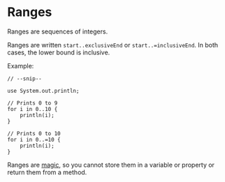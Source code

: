 # Ranges

Ranges are sequences of integers.

Ranges are written `start..exclusiveEnd` or `start..=inclusiveEnd`.
In both cases, the lower bound is inclusive.

Example:

```sand
// --snip--

use System.out.println;

// Prints 0 to 9
for i in 0..10 {
    println(i);
}

// Prints 0 to 10
for i in 0..=10 {
    println(i);
}
```

Ranges are [magic](./magic.md), so you cannot store them in a variable or property or return them from a method.

